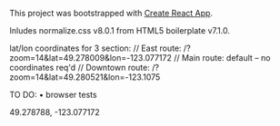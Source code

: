 This project was bootstrapped with [Create React App](https://github.com/facebook/create-react-app).

Inludes normalize.css v8.0.1 from HTML5 boilerplate v7.1.0.

lat/lon coordinates for 3 section:
// East route: /?zoom=14&lat=49.278009&lon=-123.077172
// Main route: default – no coordinates req'd
// Downtown route: /?zoom=14&lat=49.280521&lon=-123.1075

TO DO:
• browser tests

49.278788, -123.077172